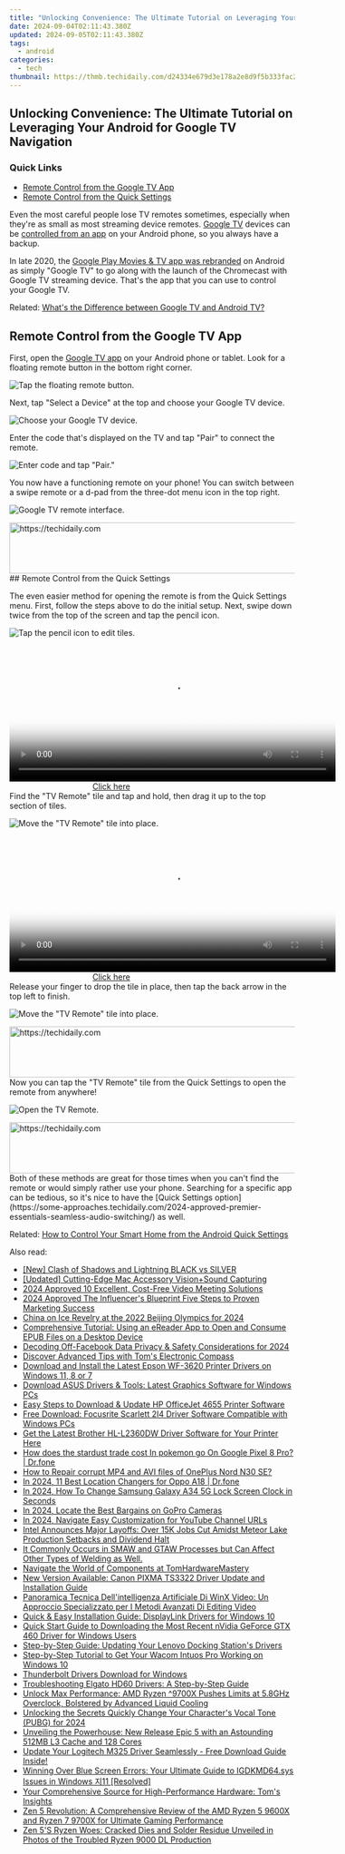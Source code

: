 ```yaml
---
title: "Unlocking Convenience: The Ultimate Tutorial on Leveraging Your Android for Google TV Navigation"
date: 2024-09-04T02:11:43.380Z
updated: 2024-09-05T02:11:43.380Z
tags:
  - android
categories:
  - tech
thumbnail: https://thmb.techidaily.com/d24334e679d3e178a2e8d9f5b333fac2b20b9134a044e30e2240a2331d8bec84.jpg
---
```


## Unlocking Convenience: The Ultimate Tutorial on Leveraging Your Android for Google TV Navigation

### Quick Links

* [Remote Control from the Google TV App](https://phone-solutions.techidaily.com/in-2024-what-is-fake-gps-location-pro-and-is-it-good-on-realme-12plus-5g-drfone-by-drfone-virtual-android/)
* [Remote Control from the Quick Settings](https://android-frp.techidaily.com/is-gsm-flasher-adb-legit-full-review-to-bypass-your-oppo-a1x-5gfrp-lock-by-drfone-android/)

 Even the most careful people lose TV remotes sometimes, especially when they're as small as most streaming device remotes. [Google TV](https://fake-location.techidaily.com/wondering-the-best-alternative-to-hola-on-apple-iphone-6s-plus-here-is-the-answer-drfone-by-drfone-virtual-ios/) devices can be [controlled from an app](https://www.reviewgeek.com/98653/google-tv-gets-in-app-remote-and-keyboard-on-android-phones/) on your Android phone, so you always have a backup.

 In late 2020, the [Google Play Movies & TV app was rebranded](https://facebook.techidaily.com/enhancing-real-life-experiences-by-limiting-virtual-ones/) on Android as simply "Google TV" to go along with the launch of the Chromecast with Google TV streaming device. That's the app that you can use to control your Google TV.

Related: [What's the Difference between Google TV and Android TV?](https://fake-location.techidaily.com/wondering-the-best-alternative-to-hola-on-apple-iphone-6s-plus-here-is-the-answer-drfone-by-drfone-virtual-ios/) 

##  Remote Control from the Google TV App

 First, open the [Google TV app](https://www.anrdoezrs.net/links/3607085/type/dlg/sid/UUhtgUeUpU208540/https://play.google.com/store/apps/details?id=com.google.android.videos) on your Android phone or tablet. Look for a floating remote button in the bottom right corner.

![Tap the floating remote button.](https://static1.howtogeekimages.com/wordpress/wp-content/uploads/2021/09/Screenshot_20210924-164041.png) 

 Next, tap "Select a Device" at the top and choose your Google TV device.

![Choose your Google TV device.](https://static1.howtogeekimages.com/wordpress/wp-content/uploads/2021/09/Screenshot_20210924-164105.png) 

 Enter the code that's displayed on the TV and tap "Pair" to connect the remote.

![Enter code and tap "Pair."](https://static1.howtogeekimages.com/wordpress/wp-content/uploads/2021/09/Screenshot_20210924-164133.png) 

 You now have a functioning remote on your phone! You can switch between a swipe remote or a d-pad from the three-dot menu icon in the top right.

![Google TV remote interface.](https://static1.howtogeekimages.com/wordpress/wp-content/uploads/2021/09/Screenshot_20210924-164252.png) 

<!-- affiliate ads begin -->
<a href="https://appsumo.8odi.net/c/5597632/2068440/7443" target="_top" id="2068440">
  <img src="//a.impactradius-go.com/display-ad/7443-2068440" border="0" alt="https://techidaily.com" width="728" height="90"/>
</a>
<img height="0" width="0" src="https://appsumo.8odi.net/i/5597632/2068440/7443" style="position:absolute;visibility:hidden;" border="0" />
<!-- affiliate ads end -->
##  Remote Control from the Quick Settings

 The even easier method for opening the remote is from the Quick Settings menu. First, follow the steps above to do the initial setup. Next, swipe down twice from the top of the screen and tap the pencil icon.

![Tap the pencil icon to edit tiles.](https://static1.howtogeekimages.com/wordpress/wp-content/uploads/2021/09/Screenshot_20210924-164655.png) 

<!-- affiliate ads begin -->
<span id="1983471">
					<video width="576" height="240" style="cursor:pointer"
           poster="//a.impactradius-go.com/display-clicktoplayimage/1983471.png"
           onclick="if(!this.playClicked){this.play();this.setAttribute('controls',true);this.playClicked=true;}">
	   <source src="//a.impactradius-go.com/display-ad/22993-1983471">
	   <img src="//a.impactradius-go.com/display-clicktoplayimage/1983471.png" style="border: none; height: 100%; width: 100%; object-fit: contain">
	</video>
	<div style="width:360px;text-align:center"><a href="javascript:window.open(decodeURIComponent('https%3A%2F%2Fhomestyler.sjv.io%2Fc%2F5597632%2F1983471%2F22993'), '_blank');void(0);">Click here</a></div>
</span>
<img height="0" width="0" src="https://imp.pxf.io/i/5597632/1983471/22993" style="position:absolute;visibility:hidden;" border="0" />
<!-- affiliate ads end -->
 Find the "TV Remote" tile and tap and hold, then drag it up to the top section of tiles.

![Move the "TV Remote" tile into place.](https://static1.howtogeekimages.com/wordpress/wp-content/uploads/2021/09/Screenshot_20210924-164917.png) 

<!-- affiliate ads begin -->
<span id="1938141">
					<video width="576" height="240" style="cursor:pointer"
           poster="//a.impactradius-go.com/display-clicktoplayimage/1938141.png"
           onclick="if(!this.playClicked){this.play();this.setAttribute('controls',true);this.playClicked=true;}">
	   <source src="//a.impactradius-go.com/display-ad/22993-1938141">
	   <img src="//a.impactradius-go.com/display-clicktoplayimage/1938141.png" style="border: none; height: 100%; width: 100%; object-fit: contain">
	</video>
	<div style="width:360px;text-align:center"><a href="javascript:window.open(decodeURIComponent('https%3A%2F%2Fhomestyler.sjv.io%2Fc%2F5597632%2F1938141%2F22993'), '_blank');void(0);">Click here</a></div>
</span>
<img height="0" width="0" src="https://imp.pxf.io/i/5597632/1938141/22993" style="position:absolute;visibility:hidden;" border="0" />
<!-- affiliate ads end -->
 Release your finger to drop the tile in place, then tap the back arrow in the top left to finish.

![Move the "TV Remote" tile into place.](https://static1.howtogeekimages.com/wordpress/wp-content/uploads/2021/09/Screenshot_20210924-164917.png) 

<!-- affiliate ads begin -->
<a href="https://aligracehair.sjv.io/c/5597632/1934258/19272" target="_top" id="1934258">
  <img src="//a.impactradius-go.com/display-ad/19272-1934258" border="0" alt="https://techidaily.com" width="728" height="90"/>
</a>
<img height="0" width="0" src="https://aligracehair.sjv.io/i/5597632/1934258/19272" style="position:absolute;visibility:hidden;" border="0" />
<!-- affiliate ads end -->
 Now you can tap the "TV Remote" tile from the Quick Settings to open the remote from anywhere!

![Open the TV Remote.](https://static1.howtogeekimages.com/wordpress/wp-content/uploads/2021/09/Screenshot_20210924-165009a.png) 

<!-- affiliate ads begin -->
<a href="https://aligracehair.sjv.io/c/5597632/1948895/19272" target="_top" id="1948895">
  <img src="//a.impactradius-go.com/display-ad/19272-1948895" border="0" alt="https://techidaily.com" width="728" height="90"/>
</a>
<img height="0" width="0" src="https://aligracehair.sjv.io/i/5597632/1948895/19272" style="position:absolute;visibility:hidden;" border="0" />
<!-- affiliate ads end -->
 Both of these methods are great for those times when you can't find the remote or would simply rather use your phone. Searching for a specific app can be tedious, so it's nice to have the [Quick Settings option](https://some-approaches.techidaily.com/2024-approved-premier-essentials-seamless-audio-switching/) as well.

Related: [How to Control Your Smart Home from the Android Quick Settings](https://some-approaches.techidaily.com/2024-approved-premier-essentials-seamless-audio-switching/)

<ins class="adsbygoogle"
     style="display:block"
     data-ad-format="autorelaxed"
     data-ad-client="ca-pub-7571918770474297"
     data-ad-slot="1223367746"></ins>



<ins class="adsbygoogle"
     style="display:block"
     data-ad-client="ca-pub-7571918770474297"
     data-ad-slot="8358498916"
     data-ad-format="auto"
     data-full-width-responsive="true"></ins>

<span class="atpl-alsoreadstyle">Also read:</span>
<div><ul>
<li><a href="https://vp-tips.techidaily.com/new-clash-of-shadows-and-lightning-black-vs-silver/"><u>[New] Clash of Shadows and Lightning  BLACK vs SILVER</u></a></li>
<li><a href="https://screen-video-capture.techidaily.com/updated-cutting-edge-mac-accessory-visionplussound-capturing/"><u>[Updated] Cutting-Edge Mac Accessory  Vision+Sound Capturing</u></a></li>
<li><a href="https://screen-recording.techidaily.com/2024-approved-10-excellent-cost-free-video-meeting-solutions/"><u>2024 Approved  10 Excellent, Cost-Free Video Meeting Solutions</u></a></li>
<li><a href="https://instagram-video-files.techidaily.com/2024-approved-the-influencers-blueprint-five-steps-to-proven-marketing-success/"><u>2024 Approved  The Influencer's Blueprint  Five Steps to Proven Marketing Success</u></a></li>
<li><a href="https://extra-resources.techidaily.com/china-on-ice-revelry-at-the-2022-beijing-olympics-for-2024/"><u>China on Ice  Revelry at the 2022 Beijing Olympics for 2024</u></a></li>
<li><a href="https://tech-renaissance.techidaily.com/comprehensive-tutorial-using-an-ereader-app-to-open-and-consume-epub-files-on-a-desktop-device/"><u>Comprehensive Tutorial: Using an eReader App to Open and Consume EPUB Files on a Desktop Device</u></a></li>
<li><a href="https://fox-boxes.techidaily.com/decoding-off-facebook-data-privacy-and-safety-considerations-for-2024/"><u>Decoding Off-Facebook Data  Privacy & Safety Considerations for 2024</u></a></li>
<li><a href="https://hardware-help.techidaily.com/discover-advanced-tips-with-toms-electronic-compass/"><u>Discover Advanced Tips with Tom's Electronic Compass</u></a></li>
<li><a href="https://hardware-help.techidaily.com/1722969172748-download-and-install-the-latest-epson-wf-3620-printer-drivers-on-windows-11-8-or-7/"><u>Download and Install the Latest Epson WF-3620 Printer Drivers on Windows 11, 8 or 7</u></a></li>
<li><a href="https://hardware-help.techidaily.com/download-asus-drivers-and-tools-latest-graphics-software-for-windows-pcs/"><u>Download ASUS Drivers & Tools: Latest Graphics Software for Windows PCs</u></a></li>
<li><a href="https://hardware-help.techidaily.com/easy-steps-to-download-and-update-hp-officejet-4655-printer-software/"><u>Easy Steps to Download & Update HP OfficeJet 4655 Printer Software</u></a></li>
<li><a href="https://hardware-help.techidaily.com/free-download-focusrite-scarlett-2i4-driver-software-compatible-with-windows-pcs/"><u>Free Download: Focusrite Scarlett 2I4 Driver Software Compatible with Windows PCs</u></a></li>
<li><a href="https://hardware-help.techidaily.com/1722973398534-get-the-latest-brother-hl-l2360dw-driver-software-for-your-printer-here/"><u>Get the Latest Brother HL-L2360DW Driver Software for Your Printer Here</u></a></li>
<li><a href="https://pokemon-go-android.techidaily.com/how-does-the-stardust-trade-cost-in-pokemon-go-on-google-pixel-8-pro-drfone-by-drfone-virtual-android/"><u>How does the stardust trade cost In pokemon go On Google Pixel 8 Pro? | Dr.fone</u></a></li>
<li><a href="https://blog-min.techidaily.com/how-to-repair-corrupt-mp4-and-avi-files-of-oneplus-nord-n30-se-by-stellar-video-repair-mobile-video-repair/"><u>How to Repair corrupt MP4 and AVI files of OnePlus Nord N30 SE?</u></a></li>
<li><a href="https://change-location.techidaily.com/in-2024-11-best-location-changers-for-oppo-a18-drfone-by-drfone-virtual-android/"><u>In 2024, 11 Best Location Changers for Oppo A18 | Dr.fone</u></a></li>
<li><a href="https://android-unlock.techidaily.com/in-2024-how-to-change-samsung-galaxy-a34-5g-lock-screen-clock-in-seconds-by-drfone-android/"><u>In 2024, How To Change Samsung Galaxy A34 5G Lock Screen Clock in Seconds</u></a></li>
<li><a href="https://extra-approaches.techidaily.com/in-2024-locate-the-best-bargains-on-gopro-cameras/"><u>In 2024, Locate the Best Bargains on GoPro Cameras</u></a></li>
<li><a href="https://youtube-help.techidaily.com/in-2024-navigate-easy-customization-for-youtube-channel-urls/"><u>In 2024, Navigate Easy Customization for YouTube Channel URLs</u></a></li>
<li><a href="https://hardware-help.techidaily.com/intel-announces-major-layoffs-over-15k-jobs-cut-amidst-meteor-lake-production-setbacks-and-dividend-halt/"><u>Intel Announces Major Layoffs: Over 15K Jobs Cut Amidst Meteor Lake Production Setbacks and Dividend Halt</u></a></li>
<li><a href="https://hardware-help.techidaily.com/1722973694952-it-commonly-occurs-in-smaw-and-gtaw-processes-but-can-affect-other-types-of-welding-as-well/"><u>It Commonly Occurs in SMAW and GTAW Processes but Can Affect Other Types of Welding as Well.</u></a></li>
<li><a href="https://hardware-help.techidaily.com/navigate-the-world-of-components-at-tomhardwaremastery/"><u>Navigate the World of Components at TomHardwareMastery</u></a></li>
<li><a href="https://hardware-help.techidaily.com/new-version-available-canon-pixma-ts3322-driver-update-and-installation-guide/"><u>New Version Available: Canon PIXMA TS3322 Driver Update and Installation Guide</u></a></li>
<li><a href="https://some-guidance.techidaily.com/panoramica-tecnica-dellintelligenza-artificiale-di-winx-video-un-approccio-specializzato-per-i-metodi-avanzati-di-editing-video/"><u>Panoramica Tecnica Dell'intelligenza Artificiale Di WinX Video: Un Approccio Specializzato per I Metodi Avanzati Di Editing Video</u></a></li>
<li><a href="https://hardware-help.techidaily.com/quick-and-easy-installation-guide-displaylink-drivers-for-windows-10/"><u>Quick & Easy Installation Guide: DisplayLink Drivers for Windows 10</u></a></li>
<li><a href="https://hardware-help.techidaily.com/quick-start-guide-to-downloading-the-most-recent-nvidia-geforce-gtx-460-driver-for-windows-users/"><u>Quick Start Guide to Downloading the Most Recent nVidia GeForce GTX 460 Driver for Windows Users</u></a></li>
<li><a href="https://hardware-help.techidaily.com/step-by-step-guide-updating-your-lenovo-docking-stations-drivers/"><u>Step-by-Step Guide: Updating Your Lenovo Docking Station's Drivers</u></a></li>
<li><a href="https://hardware-help.techidaily.com/step-by-step-tutorial-to-get-your-wacom-intuos-pro-working-on-windows-10/"><u>Step-by-Step Tutorial to Get Your Wacom Intuos Pro Working on Windows 10</u></a></li>
<li><a href="https://hardware-help.techidaily.com/thunderbolt-drivers-download-for-windows/"><u>Thunderbolt Drivers Download for Windows</u></a></li>
<li><a href="https://hardware-help.techidaily.com/troubleshooting-elgato-hd60-drivers-a-step-by-step-guide/"><u>Troubleshooting Elgato HD60 Drivers: A Step-by-Step Guide</u></a></li>
<li><a href="https://hardware-help.techidaily.com/unlock-max-performance-amd-ryzen-9700x-pushes-limits-at-58ghz-overclock-bolstered-by-advanced-liquid-cooling/"><u>Unlock Max Performance: AMD Ryzen ^9700X Pushes Limits at 5.8GHz Overclock, Bolstered by Advanced Liquid Cooling</u></a></li>
<li><a href="https://vp-tips.techidaily.com/unlocking-the-secrets-quickly-change-your-characters-vocal-tone-pubg-for-2024/"><u>Unlocking the Secrets  Quickly Change Your Character's Vocal Tone (PUBG) for 2024</u></a></li>
<li><a href="https://hardware-help.techidaily.com/unveiling-the-powerhouse-new-release-epic-5-with-an-astounding-512mb-l3-cache-and-128-cores/"><u>Unveiling the Powerhouse: New Release Epic 5 with an Astounding 512MB L3 Cache and 128 Cores</u></a></li>
<li><a href="https://hardware-help.techidaily.com/1722978462322-update-your-logitech-m325-driver-seamlessly-free-download-guide-inside/"><u>Update Your Logitech M325 Driver Seamlessly - Free Download Guide Inside!</u></a></li>
<li><a href="https://blue-screen-error.techidaily.com/winning-over-blue-screen-errors-your-ultimate-guide-to-igdkmd64sys-issues-in-windows-11-resolved/"><u>Winning Over Blue Screen Errors: Your Ultimate Guide to IGDKMD64.sys Issues in Windows 지11 [Resolved]</u></a></li>
<li><a href="https://hardware-tips.techidaily.com/your-comprehensive-source-for-high-performance-hardware-toms-insights/"><u>Your Comprehensive Source for High-Performance Hardware: Tom's Insights</u></a></li>
<li><a href="https://hardware-help.techidaily.com/zen-5-revolution-a-comprehensive-review-of-the-amd-ryzen-5-9600x-and-ryzen-7-9700x-for-ultimate-gaming-performance/"><u>Zen 5 Revolution: A Comprehensive Review of the AMD Ryzen 5 9600X and Ryzen 7 9700X for Ultimate Gaming Performance</u></a></li>
<li><a href="https://hardware-help.techidaily.com/zen-5s-ryzen-woes-cracked-dies-and-solder-residue-unveiled-in-photos-of-the-troubled-ryzen-9000-dl-production/"><u>Zen 5'S Ryzen Woes: Cracked Dies and Solder Residue Unveiled in Photos of the Troubled Ryzen 9000 DL Production</u></a></li>
</ul></div>

